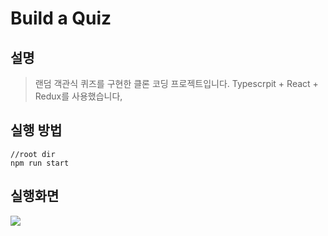 # Build a Quiz

## 설명

> 랜덤 객관식 퀴즈를 구현한 클론 코딩 프로젝트입니다.
> Typescrpit + React + Redux를 사용했습니다,

## 실행 방법

```
//root dir
npm run start
```

## 실행화면
![ ](https://ibb.co/NF546HN)
